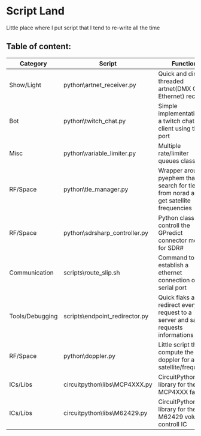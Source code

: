 # Script Land

Little place where I put script that I tend to re-write all the time
## Table of content:
|Category|Script|Function|
|--|--|--|
|Show/Light|python\artnet_receiver.py|Quick and dirty threaded artnet(DMX Over Ethernet) receiver|
|Bot|python\twitch_chat.py|Simple implementation of a twitch chat client using the irc port|
|Misc|python\variable_limiter.py|Multiple rate/limiter queues classes|
|RF/Space|python\tle_manager.py|Wrapper around pyephem that search for tle data from norad and get satellite frequencies|
|RF/Space|python\sdrsharp_controller.py|Python class to controll the GPredict connector module for SDR#|
|Communication|scripts\route_slip.sh|Command to establish a ethernet connection over a serial port|
|Tools/Debugging|scripts\endpoint_redirector.py|Quick flaks app to redirect every request to a server and saving requests informations|
|RF/Space|python\doppler.py|Little script that compute the doppler for a satellite/frequency|
|ICs/Libs|circuitpython\libs\MCP4XXX.py|CircuitPython library for the MCP4XXX familly|
|ICs/Libs|circuitpython\libs\M62429.py|CircuitPython library for the M62429 volume controll IC|

